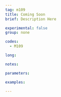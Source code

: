 ```yaml
---
tag: m109
title: Coming Soon
brief: Description Here

experimental: false
group: none

codes:
  - M109

long:

notes:

parameters:

examples:

---
```


